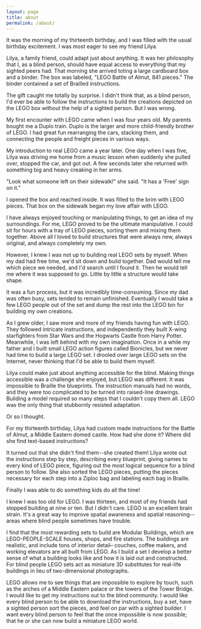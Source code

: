 ```yaml
---
layout: page
title: about
permalink: /about/
---
```


<div class="content-section">

It was the morning of my thirteenth birthday, and I was filled with the usual birthday excitement. I was most eager to see my friend Lilya.

Lilya, a family friend, could adapt just about anything. It was her philosophy that I, as a blind person, should have equal access to everything that my sighted peers had. That  morning she arrived toting a large cardboard box and a binder. The box was labeled, "LEGO Battle of Almut, 841 pieces." The binder contained a set of Brailled instructions.

The gift caught me totally by surprise. I didn't think that, as a blind person, I'd ever be able to follow the instructions to build the creations depicted on  the LEGO box without the help of a sighted person. But I was wrong.

My first encounter with LEGO came when I was four years old. My parents bought me a Duplo train. Duplo is the larger and more child-friendly brother of LEGO. I had great fun rearranging the cars, stacking them, and connecting the people and freight pieces in various ways.

My introduction to real LEGO came a year later. One day when I was five, Lilya was driving me home from a music lesson when suddenly she pulled over, stopped the car, and got out. A few seconds later she returned with something big and heavy creaking in her arms.

"Look what someone left on their sidewalk!" she said. "It has a 'Free' sign on it."

I opened the box and reached inside. It was filled to the brim with LEGO pieces. That box on the sidewalk began my love affair with LEGO.

I have always enjoyed touching or manipulating things, to get an idea of my surroundings. For me, LEGO proved to be the ultimate manipulative. I could sit for hours with a tray of LEGO pieces, sorting them and mixing them together. Above all I loved to build structures that were always new, always original, and always completely my own.

However, I knew I was not up to building real LEGO sets by myself. When my dad had free time, we'd sit down and build together. Dad would tell me which piece we needed, and I'd search until I found it. Then he would tell me where it was supposed to go. Little by little a structure would take shape.

It was a fun process, but it was incredibly time-consuming. Since my dad was often busy, sets tended to remain unfinished. Eventually I would take a few LEGO people out of the set and dump the rest into the LEGO bin for building my own creations.

As I grew older, I saw more and more of my friends having fun with LEGO. They followed intricate instructions, and independently they built X-wing starfighters from Star Wars and the Hogwarts Castle from Harry Potter. Meanwhile, I was left behind with my own imagination. Once in a while my father and I built small LEGO action figures called Bionicles, but we never had time to build a large LEGO set. I drooled over large LEGO sets on the Internet, never thinking that I'd be able to build them myself.

Lilya could make just about anything accessible for the blind. Making things accessible was a challenge she enjoyed, but LEGO was different. It was impossible to Braille the blueprints. The instruction manuals had no words, and they were too complicated to be turned into raised-line drawings. Building a model required so many steps that I couldn't copy them all. LEGO was the only thing that stubbornly resisted adaptation.

Or so I thought.

For my thirteenth birthday, Lilya had custom made instructions for the Battle of Almut, a Middle Eastern domed castle. How had she done it? Where did she find text-based instructions?

It turned out that she didn't find them--she created them! Lilya wrote out the instructions step by step, describing every blueprint, giving names to every kind of LEGO piece, figuring out the most logical sequence for a blind person to follow. She also sorted the LEGO pieces, putting the pieces necessary for each step into a Ziploc bag and labeling each bag in Braille.

Finally I was able to do something kids do all the time!

I knew I was too old for LEGO. I was thirteen, and most of my friends had stopped building at nine or ten. But I didn't care. LEGO is an excellent brain strain. It's a great way to improve spatial awareness and spatial reasoning--areas where blind people sometimes have trouble.
<!-- 
The text-based instructions are so complicated that it can be difficult for a sighted person to comprehend them. Try to figure out something like this sequence from Book 1 of the Lego Tower Bridge Set, No. 10214:

Key: F = flat.
FS = flat smooth.
Hor = horizontally.
Ver = vertically.
Symm = symmetrically.
PP = previous piece.

Number 1

Step 1. Put a F 32x16 hor on the table. It is blue and symbolizes the Thames.

Step 2. Put a 6x1 with side holes ver on the left edge, in the middle (skipping the front five rows).

Step 3. Repeat symm on the right.

Number 2

Step 1. Put a FS 4x2 hor to the left of the PP, in the middle (on the 8th and 9th rows).

Step 2. Put a 2x1 slide ver to the left, slide to the right.

Step 3. Repeat Steps 1-2 symm on the left.

Later sets were easier for Lilya; she realized that she could just type the instructions on the computer and e-mail them to me, and  my screen-reader took care of the rest, so there was no need to braille anything. Sometimes though, there were difficulties. Sometimes Lilya made a mistake. More often I claimed she had made a mistake and then realized that I had misread her instructions. Some structures were so shaky that I needed another pair of hands to steady them until sections were connected ten steps later. For the life of me I couldn't figure out how to build a 1930s General Electric refrigerator. My only consolation was that the friend who finally put it together works as a watchmaker for Rolex--and it took him forty minutes!

  Now, having described over twenty LEGO sets, our jargon is clear and concise. The terms we use are similar to the piece names originally chosen by the LEGO Group. The instructions have grown shorter, and my fingers have grown more nimble.  -->

I find that the most rewarding sets to build are Modular Buildings, which are LEGO-PEOPLE-SCALE houses, shops, and fire stations. The buildings are realistic, and include tons of interior detail– couches, coffee makers, and working elevators are all built from LEGO. As I build a set I develop a better sense of what a building looks like and how it is laid out and constructed. For blind people LEGO sets act as miniature 3D substitutes for real-life buildings in lieu of two-dimensional photographs.

LEGO allows me to see things that are impossible to explore by touch, such as the arches of a Middle Eastern palace or the towers of the Tower Bridge. I would like to get my instructions out to the blind community. I would like every blind person to be able to download the instructions, buy a set, have a sighted person sort the pieces, and feel on par with a sighted builder. I want every blind person to feel that the once impossible is now possible; that he or she can now build a miniature LEGO world.
<!-- 
Currently I have accessible instructions for the following LEGO sets (set numbers are in parentheses):

{% for instructions in site.instructions %}
- [{{instructions.title}} ({{instructions.setnumber}})]({{instructions.url}})
{% endfor %}

If you would like any of these accessible instructions, or if you would like to help make more LEGO sets accessible, please email me at matshifrin@aol.com.


Sorting a set
------------

Though the following sorting instructions and tips are pretty obvious to the average sighted person, I'm putting them here, just in case.

In most larger sets, the plastic bags with the pieces in them will be numbered. Each bag has sub-bags, e.g Bag 1 has six sub-bags. Take a lot of Tupperware containers or bowls, and dump out all the pieces from bag 1. Then sort them by color. The smallest pieces come in a separate sub-bag of bag 1, so don't mix them with the other pieces. 

Then take a bunch of Ziploc bags, a permanent marker, Lego's graphical instructions, and the textual instructions, (make sure that the pieces you are putting into a ziploc are the same in the graphical and text-based instructions), and then sort the pieces according to Lego's instructions. Take another ziploc and label it Extras. Put all the pieces you end up with at the end of the sorting process into this bag, and trust me, you'll have some extras, with no idea as to where they came from. 

Sorting Lego is like taking apart a watch, you'll always end up with extras, but don't worry, they'll find their place during the building process. Next, if the same type of piece comes up in different colors, e.g 1 blue 1x2 amongst grey 1x2s, then put the blue 1x2 into a separate bag, which you should put inside ziploc 1. Also check with the text-based instructions to make sure you are sorting according to their specifications as well as Lego's. Make sure not to overstuff a ziploc, put 5-20 pieces, per bag; more than that will be unwieldy. If you have 1x1 flat-smooth pieces, in blue, and green, as well as other pieces which are needed for construction of a step, label one bag, A, and the other bag b, put the pieces into a and b as the graphical and text instructions dictate, and put them inside of Bag 1. After you've sorted about 20 bags, put them into a large Ziploc bag, and label it Large Bag 1. It's easier for a blind person to rifle through 20 bags, rather than 50 to find the bag they need. Sometimes the point at which to start a large bag, isn't the same as in Lego's instructions, but that's fine. Continue sorting until all of the pieces have found a home. Then present the set to your builder and let the building begin! -->

</div>
